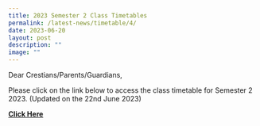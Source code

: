 ```yaml
---
title: 2023 Semester 2 Class Timetables
permalink: /latest-news/timetable/4/
date: 2023-06-20
layout: post
description: ""
image: ""
---
```

Dear Crestians/Parents/Guardians,

Please click on the link below to access the class timetable for Semester 2 2023. (Updated on the 22nd June 2023)<br>

**[Click Here](/files/Timetable_Announcement/2023/2023%20sem2%20tt%20classes%20(220623).pdf)**

